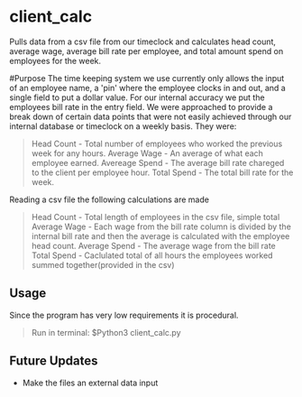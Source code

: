 # client_calc
Pulls data from a csv file from our timeclock and calculates head count, average wage, average bill rate per employee, and total amount spend on employees for the week.

#Purpose
The time keeping system we use currently only allows the input of an employee name, a 'pin' where the employee clocks in and out, and a single field to put a dollar value. For our internal accuracy we put the employees bill rate in the entry field. We were approached to provide a break down of certain data points that were not easily achieved through our internal database or timeclock on a weekly basis.
They were:
  > Head Count - Total number of employees who worked the previous week for any hours.
  > Average Wage - An average of what each employee earned.
  > Avereage Spend - The average bill rate chareged to the client per employee hour.
  > Total Spend - The total bill rate for the week.
  
Reading a csv file the following calculations are made
  > Head Count - Total length of employees in the csv file, simple total
  > Average Wage - Each wage from the bill rate column is divided by the internal bill rate and then the average is calculated with the employee head count.
  > Average Spend - The average wage from the bill rate
  > Total Spend - Caclulated total of all hours the employees worked summed together(provided in the csv)
  
## Usage
Since the program has very low requirements it is procedural.
> Run in terminal:
> $Python3 client_calc.py

## Future Updates
- Make the files an external data input
